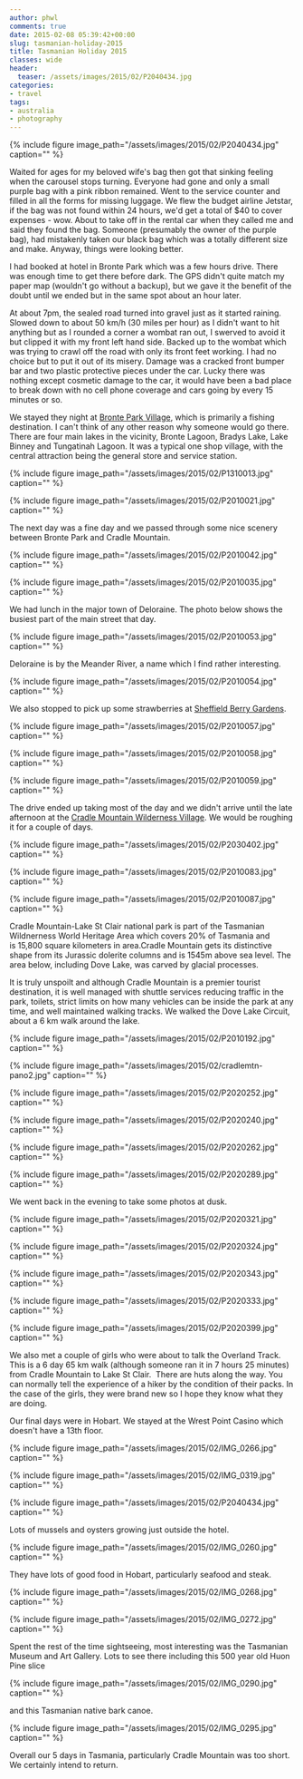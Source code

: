 ```yaml
---
author: phwl
comments: true
date: 2015-02-08 05:39:42+00:00
slug: tasmanian-holiday-2015
title: Tasmanian Holiday 2015
classes: wide
header:
  teaser: /assets/images/2015/02/P2040434.jpg
categories:
- travel
tags:
- australia
- photography
---
```


{% include figure image_path="/assets/images/2015/02/P2040434.jpg" caption="" %}

Waited for ages for my beloved wife's bag then got that sinking feeling when the carousel stops turning. Everyone had gone and only a small purple bag with a pink ribbon remained. Went to the service counter and filled in all the forms for missing luggage. We flew the budget airline Jetstar, if the bag was not found within 24 hours, we'd get a total of $40 to cover expenses - wow. About to take off in the rental car when they called me and said they found the bag. Someone (presumably the owner of the purple bag), had mistakenly taken our black bag which was a totally different size and make. Anyway, things were looking better.

I had booked at hotel in Bronte Park which was a few hours drive. There was enough time to get there before dark. The GPS didn't quite match my paper map (wouldn't go without a backup), but we gave it the benefit of the doubt until we ended but in the same spot about an hour later.

At about 7pm, the sealed road turned into gravel just as it started raining. Slowed down to about 50 km/h (30 miles per hour) as I didn't want to hit anything but as I rounded a corner a wombat ran out, I swerved to avoid it but clipped it with my front left hand side. Backed up to the wombat which was trying to crawl off the road with only its front feet working. I had no choice but to put it out of its misery. Damage was a cracked front bumper bar and two plastic protective pieces under the car. Lucky there was nothing except cosmetic damage to the car, it would have been a bad place to break down with no cell phone coverage and cars going by every 15 minutes or so.

We stayed they night at [Bronte Park Village](http://www.bronteparkvillage.com.au/), which is primarily a fishing destination. I can't think of any other reason why someone would go there. There are four main lakes in the vicinity, Bronte Lagoon, Bradys Lake, Lake Binney and Tungatinah Lagoon. It was a typical one shop village, with the central attraction being the general store and service station.

{% include figure image_path="/assets/images/2015/02/P1310013.jpg" caption="" %}

{% include figure image_path="/assets/images/2015/02/P2010021.jpg" caption="" %}



The next day was a fine day and we passed through some nice scenery between Bronte Park and Cradle Mountain.

{% include figure image_path="/assets/images/2015/02/P2010042.jpg" caption="" %}

{% include figure image_path="/assets/images/2015/02/P2010035.jpg" caption="" %}

We had lunch in the major town of Deloraine. The photo below shows the busiest part of the main street that day.

{% include figure image_path="/assets/images/2015/02/P2010053.jpg" caption="" %}

Deloraine is by the Meander River, a name which I find rather interesting.

{% include figure image_path="/assets/images/2015/02/P2010054.jpg" caption="" %}

We also stopped to pick up some strawberries at [Sheffield Berry Gardens](http://sheffieldberrygardens.com/).

{% include figure image_path="/assets/images/2015/02/P2010057.jpg" caption="" %}

{% include figure image_path="/assets/images/2015/02/P2010058.jpg" caption="" %}

{% include figure image_path="/assets/images/2015/02/P2010059.jpg" caption="" %}

The drive ended up taking most of the day and we didn't arrive until the late afternoon at the [Cradle Mountain Wilderness Village](http://www.cradlevillage.com.au/). We would be roughing it for a couple of days.

{% include figure image_path="/assets/images/2015/02/P2030402.jpg" caption="" %}

{% include figure image_path="/assets/images/2015/02/P2010083.jpg" caption="" %}

{% include figure image_path="/assets/images/2015/02/P2010087.jpg" caption="" %}

Cradle Mountain-Lake St Clair national park is part of the Tasmanian Wildnerness World Heritage Area which covers 20% of Tasmania and is 15,800 square kilometers in area.Cradle Mountain gets its distinctive shape from its Jurassic dolerite columns and is 1545m above sea level. The area below, including Dove Lake, was carved by glacial processes.

It is truly unspoilt and although Cradle Mountain is a premier tourist destination, it is well managed with shuttle services reducing traffic in the park, toilets, strict limits on how many vehicles can be inside the park at any time, and well maintained walking tracks. We walked the Dove Lake Circuit, about a 6 km walk around the lake.

{% include figure image_path="/assets/images/2015/02/P2010192.jpg" caption="" %}

{% include figure image_path="/assets/images/2015/02/cradlemtn-pano2.jpg" caption="" %}

{% include figure image_path="/assets/images/2015/02/P2020252.jpg" caption="" %}

{% include figure image_path="/assets/images/2015/02/P2020240.jpg" caption="" %}

{% include figure image_path="/assets/images/2015/02/P2020262.jpg" caption="" %}

{% include figure image_path="/assets/images/2015/02/P2020289.jpg" caption="" %}

We went back in the evening to take some photos at dusk.

{% include figure image_path="/assets/images/2015/02/P2020321.jpg" caption="" %}

{% include figure image_path="/assets/images/2015/02/P2020324.jpg" caption="" %}

{% include figure image_path="/assets/images/2015/02/P2020343.jpg" caption="" %}

{% include figure image_path="/assets/images/2015/02/P2020333.jpg" caption="" %}

{% include figure image_path="/assets/images/2015/02/P2020399.jpg" caption="" %}

We also met a couple of girls who were about to talk the Overland Track. This is a 6 day 65 km walk (although someone ran it in 7 hours 25 minutes) from Cradle Mountain to Lake St Clair.  There are huts along the way. You can normally tell the experience of a hiker by the condition of their packs. In the case of the girls, they were brand new so I hope they know what they are doing.

Our final days were in Hobart. We stayed at the Wrest Point Casino which doesn't have a 13th floor.

{% include figure image_path="/assets/images/2015/02/IMG_0266.jpg" caption="" %}

{% include figure image_path="/assets/images/2015/02/IMG_0319.jpg" caption="" %}

{% include figure image_path="/assets/images/2015/02/P2040434.jpg" caption="" %}

Lots of mussels and oysters growing just outside the hotel.

{% include figure image_path="/assets/images/2015/02/IMG_0260.jpg" caption="" %}

They have lots of good food in Hobart, particularly seafood and steak.

{% include figure image_path="/assets/images/2015/02/IMG_0268.jpg" caption="" %}

{% include figure image_path="/assets/images/2015/02/IMG_0272.jpg" caption="" %}

Spent the rest of the time sightseeing, most interesting was the Tasmanian Museum and Art Gallery. Lots to see there including this 500 year old Huon Pine slice

{% include figure image_path="/assets/images/2015/02/IMG_0290.jpg" caption="" %}



and this Tasmanian native bark canoe.

{% include figure image_path="/assets/images/2015/02/IMG_0295.jpg" caption="" %}

Overall our 5 days in Tasmania, particularly Cradle Mountain was too short. We certainly intend to return.

